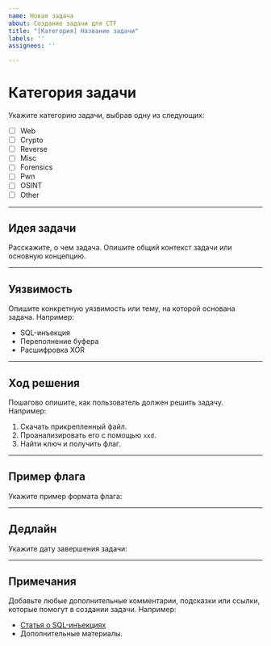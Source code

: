 ```yaml
---
name: Новая задача
about: Создание задачи для CTF
title: "[Категория] Название задачи"
labels: ''
assignees: ''

---
```


# Категория задачи
Укажите категорию задачи, выбрав одну из следующих:
- [ ] Web
- [ ] Crypto
- [ ] Reverse
- [ ] Misc
- [ ] Forensics
- [ ] Pwn
- [ ] OSINT
- [ ] Other

---

## Идея задачи
Расскажите, о чем задача. Опишите общий контекст задачи или основную концепцию.

---

## Уязвимость
Опишите конкретную уязвимость или тему, на которой основана задача. Например:
- SQL-инъекция
- Переполнение буфера
- Расшифровка XOR

---

## Ход решения
Пошагово опишите, как пользователь должен решить задачу. Например:
1. Скачать прикрепленный файл.
2. Проанализировать его с помощью `xxd`.
3. Найти ключ и получить флаг.

---

## Пример флага
Укажите пример формата флага:


---

## Дедлайн
Укажите дату завершения задачи:


---

## Примечания
Добавьте любые дополнительные комментарии, подсказки или ссылки, которые помогут в создании задачи. Например:
- [Статья о SQL-инъекциях](https://example.com)
- Дополнительные материалы.

